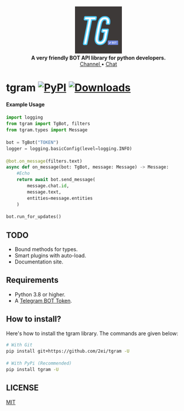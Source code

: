 <p align="center">
    <a href="https://github.com/2ei/tgram">
        <img src="https://raw.githubusercontent.com/7n2/nothing/main/tgbot-small.png" alt="tgram" width="128">
    </a>
    <br>
    <b>A very friendly BOT API library for python developers.</b>
    </br>
    <a href="https://t.me/tgbot_channel">
        Channel
    </a>
    •
    <a href="https://t.me/tgbot_chat">
        Chat
    </a>
</p>

# tgram [![PyPI](https://img.shields.io/pypi/v/tgram.svg?logo=python&logoColor=%23959DA5&label=pypi&labelColor=%23282f37)](https://pypi.org/project/tgram/) [![Downloads](https://static.pepy.tech/badge/tgram)](https://pepy.tech/project/tgram)

#### Example Usage
```python
import logging
from tgram import TgBot, filters
from tgram.types import Message

bot = TgBot("TOKEN")
logger = logging.basicConfig(level=logging.INFO)

@bot.on_message(filters.text)
async def on_message(bot: TgBot, message: Message) -> Message:
    #Echo
    return await bot.send_message(
        message.chat.id,
        message.text,
        entities=message.entities
    )

bot.run_for_updates()
```

## TODO
- Bound methods for types.
- Smart plugins with auto-load.
- Documentation site.

## Requirements
- Python 3.8 or higher.
- A [Telegram BOT Token](https://core.telegram.org/bots/tutorial#obtain-your-bot-token).

## How to install?
Here's how to install the tgram library. The commands are given below:

``` bash
# With Git
pip install git+https://github.com/2ei/tgram -U

# With PyPi (Recommended)
pip install tgram -U
```

## LICENSE
[MIT](https://github.com/2ei/tgram?tab=MIT-1-ov-file)
